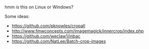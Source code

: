 hmm is this on Linux or Windows?

Some ideas:

- https://github.com/pknowles/cropall
- http://www.fmwconcepts.com/imagemagick/innercrop/index.php
- https://github.com/weclaw1/inbac
- https://github.com/NatLee/Batch-crop-images
